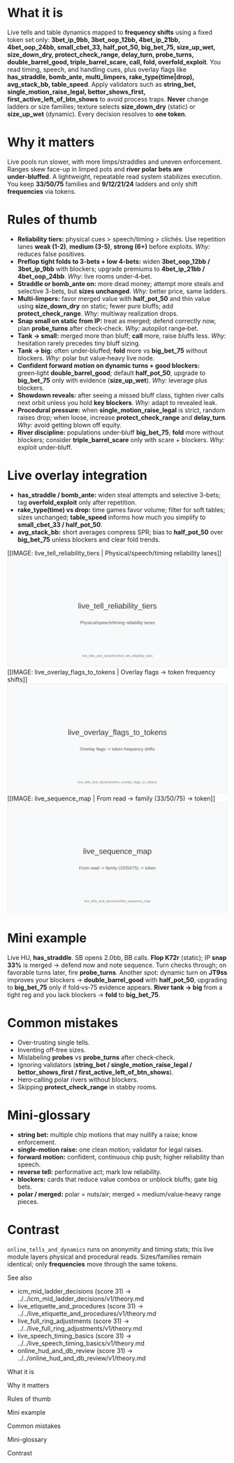 # What it is
Live tells and table dynamics mapped to **frequency shifts** using a fixed token set only: **3bet_ip_9bb, 3bet_oop_12bb, 4bet_ip_21bb, 4bet_oop_24bb, small_cbet_33, half_pot_50, big_bet_75, size_up_wet, size_down_dry, protect_check_range, delay_turn, probe_turns, double_barrel_good, triple_barrel_scare, call, fold, overfold_exploit**. 
You read timing, speech, and handling cues, plus overlay flags like **has_straddle, bomb_ante, multi_limpers, rake_type(time|drop), avg_stack_bb, table_speed**. 
Apply validators such as **string_bet, single_motion_raise_legal, bettor_shows_first, first_active_left_of_btn_shows** to avoid process traps. 
**Never** change ladders or size families; texture selects **size_down_dry** (static) or **size_up_wet** (dynamic). Every decision resolves to **one token**.

# Why it matters
Live pools run slower, with more limps/straddles and uneven enforcement. Ranges skew face-up in limped pots and **river polar bets are under‑bluffed**. A lightweight, repeatable read system stabilizes execution. You keep **33/50/75** families and **9/12/21/24** ladders and only shift **frequencies** via tokens.

# Rules of thumb
- **Reliability tiers:** physical cues > speech/timing > clichés. Use repetition lanes **weak (1-2)**, **medium (3-5)**, **strong (6+)** before exploits. *Why:* reduces false positives.
- **Preflop tight folds to 3-bets + low 4-bets:** widen **3bet_oop_12bb / 3bet_ip_9bb** with blockers; upgrade premiums to **4bet_ip_21bb / 4bet_oop_24bb**. *Why:* live rooms under‑4‑bet.
- **Straddle or bomb_ante on:** more dead money; attempt more steals and selective 3-bets, but **sizes unchanged**. *Why:* better price, same ladders.
- **Multi‑limpers:** favor merged value with **half_pot_50** and thin value using **size_down_dry** on static; fewer pure bluffs; add **protect_check_range**. *Why:* multiway realization drops.
- **Snap small on static from IP:** treat as merged; defend correctly now, plan **probe_turns** after check‑check. *Why:* autopilot range‑bet.
- **Tank -> small:** merged more than bluff; **call** more, raise bluffs less. *Why:* hesitation rarely precedes tiny bluff sizing.
- **Tank -> big:** often under‑bluffed; **fold** more vs **big_bet_75** without blockers. *Why:* polar but value‑heavy live node.
- **Confident forward motion on dynamic turns + good blockers:** green‑light **double_barrel_good**; default **half_pot_50**, upgrade to **big_bet_75** only with evidence (**size_up_wet**). *Why:* leverage plus blockers.
- **Showdown reveals:** after seeing a missed bluff class, tighten river calls next orbit unless you hold **key blockers**. *Why:* adapt to revealed leak.
- **Procedural pressure:** when **single_motion_raise_legal** is strict, random raises drop; when loose, increase **protect_check_range** and **delay_turn**. *Why:* avoid getting blown off equity.
- **River discipline:** populations under‑bluff **big_bet_75**; **fold** more without blockers; consider **triple_barrel_scare** only with scare + blockers. *Why:* exploit under‑bluff.

# Live overlay integration
- **has_straddle / bomb_ante:** widen steal attempts and selective 3-bets; tag **overfold_exploit** only after repetition.
- **rake_type(time) vs drop:** time games favor volume; filter for soft tables; sizes unchanged; **table_speed** informs how much you simplify to **small_cbet_33 / half_pot_50**.
- **avg_stack_bb:** short averages compress SPR; bias to **half_pot_50** over **big_bet_75** unless blockers and clear fold trends.

[[IMAGE: live_tell_reliability_tiers | Physical/speech/timing reliability lanes]]
![Physical/speech/timing reliability lanes](images/live_tell_reliability_tiers.svg)
[[IMAGE: live_overlay_flags_to_tokens | Overlay flags -> token frequency shifts]]
![Overlay flags -> token frequency shifts](images/live_overlay_flags_to_tokens.svg)
[[IMAGE: live_sequence_map | From read -> family (33/50/75) -> token]]
![From read -> family (33/50/75) -> token](images/live_sequence_map.svg)

# Mini example
Live HU, **has_straddle**. SB opens 2.0bb, BB calls. **Flop K72r** (static); IP **snap 33%** is merged -> defend now and note sequence. Turn checks through; on favorable turns later, fire **probe_turns**. 
Another spot: dynamic turn on **JT9ss** improves your blockers -> **double_barrel_good** with **half_pot_50**, upgrading to **big_bet_75** only if fold‑vs‑75 evidence appears. **River tank -> big** from a tight reg and you lack blockers -> **fold** to **big_bet_75**.

# Common mistakes
- Over‑trusting single tells.
- Inventing off‑tree sizes.
- Mislabeling **probes** vs **probe_turns** after check‑check.
- Ignoring validators (**string_bet / single_motion_raise_legal / bettor_shows_first / first_active_left_of_btn_shows**).
- Hero‑calling polar rivers without blockers.
- Skipping **protect_check_range** in stabby rooms.

# Mini‑glossary
- **string bet:** multiple chip motions that may nullify a raise; know enforcement.
- **single‑motion raise:** one clean motion; validator for legal raises.
- **forward motion:** confident, continuous chip push; higher reliability than speech.
- **reverse tell:** performative act; mark low reliability.
- **blockers:** cards that reduce value combos or unblock bluffs; gate big bets.
- **polar / merged:** polar = nuts/air; merged = medium/value‑heavy range pieces.

# Contrast
`online_tells_and_dynamics` runs on anonymity and timing stats; this live module layers physical and procedural reads. Sizes/families remain identical; only **frequencies** move through the same tokens.

See also
- icm_mid_ladder_decisions (score 31) -> ../../icm_mid_ladder_decisions/v1/theory.md
- live_etiquette_and_procedures (score 31) -> ../../live_etiquette_and_procedures/v1/theory.md
- live_full_ring_adjustments (score 31) -> ../../live_full_ring_adjustments/v1/theory.md
- live_speech_timing_basics (score 31) -> ../../live_speech_timing_basics/v1/theory.md
- online_hud_and_db_review (score 31) -> ../../online_hud_and_db_review/v1/theory.md

What it is

Why it matters

Rules of thumb

Mini example

Common mistakes

Mini-glossary

Contrast
